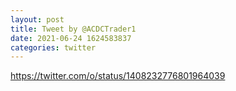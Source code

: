 ```yaml
--- 
layout: post 
title: Tweet by @ACDCTrader1 
date: 2021-06-24 1624583837 
categories: twitter 
--- 
```

https://twitter.com/o/status/1408232776801964039